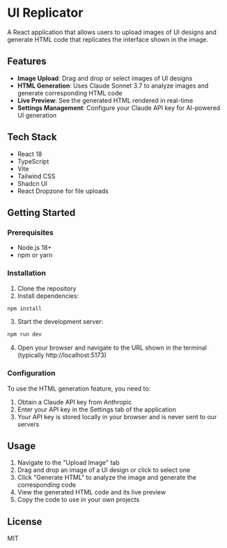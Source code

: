 # UI Replicator

A React application that allows users to upload images of UI designs and generate HTML code that replicates the interface shown in the image.

## Features

- **Image Upload**: Drag and drop or select images of UI designs
- **HTML Generation**: Uses Claude Sonnet 3.7 to analyze images and generate corresponding HTML code
- **Live Preview**: See the generated HTML rendered in real-time
- **Settings Management**: Configure your Claude API key for AI-powered UI generation

## Tech Stack

- React 18
- TypeScript
- Vite
- Tailwind CSS
- Shadcn UI
- React Dropzone for file uploads

## Getting Started

### Prerequisites

- Node.js 18+
- npm or yarn

### Installation

1. Clone the repository
2. Install dependencies:

```bash
npm install
```

3. Start the development server:

```bash
npm run dev
```

4. Open your browser and navigate to the URL shown in the terminal (typically http://localhost:5173)

### Configuration

To use the HTML generation feature, you need to:

1. Obtain a Claude API key from Anthropic
2. Enter your API key in the Settings tab of the application
3. Your API key is stored locally in your browser and is never sent to our servers

## Usage

1. Navigate to the "Upload Image" tab
2. Drag and drop an image of a UI design or click to select one
3. Click "Generate HTML" to analyze the image and generate the corresponding code
4. View the generated HTML code and its live preview
5. Copy the code to use in your own projects

## License

MIT
